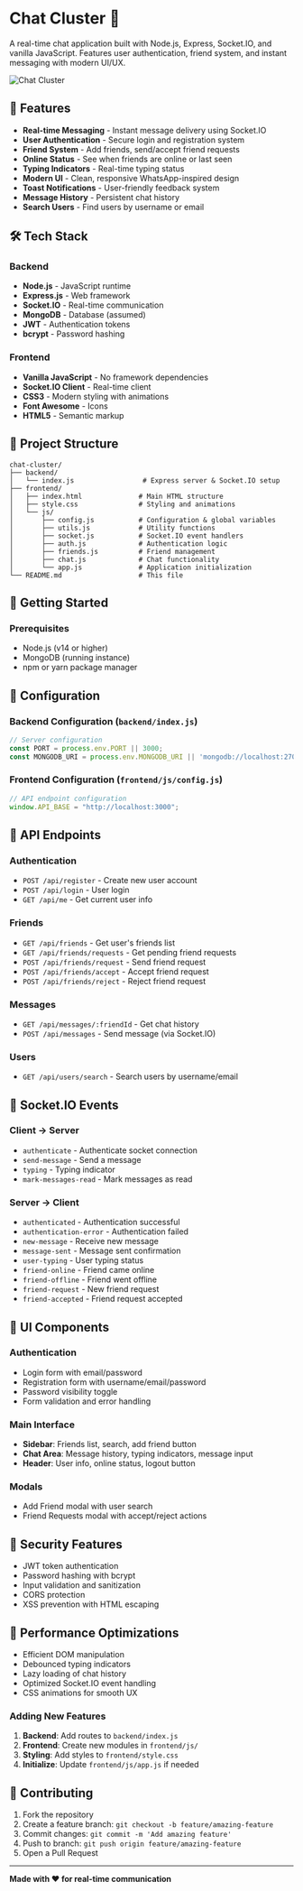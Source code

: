 # Chat Cluster 💬

A real-time chat application built with Node.js, Express, Socket.IO, and vanilla JavaScript. Features user authentication, friend system, and instant messaging with modern UI/UX.

![Chat Cluster](https://img.shields.io/badge/Chat-Cluster-green?style=for-the-badge&logo=whatsapp)

## 🚀 Features

- **Real-time Messaging** - Instant message delivery using Socket.IO
- **User Authentication** - Secure login and registration system
- **Friend System** - Add friends, send/accept friend requests
- **Online Status** - See when friends are online or last seen
- **Typing Indicators** - Real-time typing status
- **Modern UI** - Clean, responsive WhatsApp-inspired design
- **Toast Notifications** - User-friendly feedback system
- **Message History** - Persistent chat history
- **Search Users** - Find users by username or email

## 🛠️ Tech Stack

### Backend
- **Node.js** - JavaScript runtime
- **Express.js** - Web framework
- **Socket.IO** - Real-time communication
- **MongoDB** - Database (assumed)
- **JWT** - Authentication tokens
- **bcrypt** - Password hashing

### Frontend
- **Vanilla JavaScript** - No framework dependencies
- **Socket.IO Client** - Real-time client
- **CSS3** - Modern styling with animations
- **Font Awesome** - Icons
- **HTML5** - Semantic markup

## 📁 Project Structure

```
chat-cluster/
├── backend/
│   └── index.js                 # Express server & Socket.IO setup
├── frontend/
│   ├── index.html              # Main HTML structure
│   ├── style.css               # Styling and animations
│   └── js/
│       ├── config.js           # Configuration & global variables
│       ├── utils.js            # Utility functions
│       ├── socket.js           # Socket.IO event handlers
│       ├── auth.js             # Authentication logic
│       ├── friends.js          # Friend management
│       ├── chat.js             # Chat functionality
│       └── app.js              # Application initialization
└── README.md                   # This file
```

## 🚦 Getting Started

### Prerequisites

- Node.js (v14 or higher)
- MongoDB (running instance)
- npm or yarn package manager

## 🔧 Configuration

### Backend Configuration (`backend/index.js`)
```javascript
// Server configuration
const PORT = process.env.PORT || 3000;
const MONGODB_URI = process.env.MONGODB_URI || 'mongodb://localhost:27017/chatcluster';
```

### Frontend Configuration (`frontend/js/config.js`)
```javascript
// API endpoint configuration
window.API_BASE = "http://localhost:3000";
```

## 📡 API Endpoints

### Authentication
- `POST /api/register` - Create new user account
- `POST /api/login` - User login
- `GET /api/me` - Get current user info

### Friends
- `GET /api/friends` - Get user's friends list
- `GET /api/friends/requests` - Get pending friend requests
- `POST /api/friends/request` - Send friend request
- `POST /api/friends/accept` - Accept friend request
- `POST /api/friends/reject` - Reject friend request

### Messages
- `GET /api/messages/:friendId` - Get chat history
- `POST /api/messages` - Send message (via Socket.IO)

### Users
- `GET /api/users/search` - Search users by username/email

## 🔌 Socket.IO Events

### Client → Server
- `authenticate` - Authenticate socket connection
- `send-message` - Send a message
- `typing` - Typing indicator
- `mark-messages-read` - Mark messages as read

### Server → Client
- `authenticated` - Authentication successful
- `authentication-error` - Authentication failed
- `new-message` - Receive new message
- `message-sent` - Message sent confirmation
- `user-typing` - User typing status
- `friend-online` - Friend came online
- `friend-offline` - Friend went offline
- `friend-request` - New friend request
- `friend-accepted` - Friend request accepted

## 🎨 UI Components

### Authentication
- Login form with email/password
- Registration form with username/email/password
- Password visibility toggle
- Form validation and error handling

### Main Interface
- **Sidebar**: Friends list, search, add friend button
- **Chat Area**: Message history, typing indicators, message input
- **Header**: User info, online status, logout button

### Modals
- Add Friend modal with user search
- Friend Requests modal with accept/reject actions

## 🔐 Security Features

- JWT token authentication
- Password hashing with bcrypt
- Input validation and sanitization
- CORS protection
- XSS prevention with HTML escaping

## 🚀 Performance Optimizations

- Efficient DOM manipulation
- Debounced typing indicators
- Lazy loading of chat history
- Optimized Socket.IO event handling
- CSS animations for smooth UX

### Adding New Features

1. **Backend**: Add routes to `backend/index.js`
2. **Frontend**: Create new modules in `frontend/js/`
3. **Styling**: Add styles to `frontend/style.css`
4. **Initialize**: Update `frontend/js/app.js` if needed

## 🤝 Contributing

1. Fork the repository
2. Create a feature branch: `git checkout -b feature/amazing-feature`
3. Commit changes: `git commit -m 'Add amazing feature'`
4. Push to branch: `git push origin feature/amazing-feature`
5. Open a Pull Request

---

**Made with ❤️ for real-time communication**
